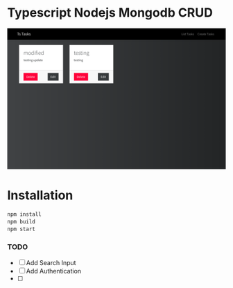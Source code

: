 # Typescript Nodejs Mongodb CRUD
![](docs/screenshot.png)

# Installation
```bash
npm install
npm build
npm start
```

### TODO

* [ ] Add Search Input
* [ ] Add Authentication
* [ ] 